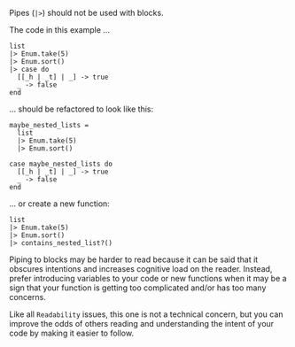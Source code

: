 Pipes (`|>`) should not be used with blocks.

The code in this example ...

    list
    |> Enum.take(5)
    |> Enum.sort()
    |> case do
      [[_h | _t] | _] -> true
      _ -> false
    end

... should be refactored to look like this:

    maybe_nested_lists =
      list
      |> Enum.take(5)
      |> Enum.sort()

    case maybe_nested_lists do
      [[_h | _t] | _] -> true
      _ -> false
    end

... or create a new function:

    list
    |> Enum.take(5)
    |> Enum.sort()
    |> contains_nested_list?()

Piping to blocks may be harder to read because it can be said that it obscures intentions
and increases cognitive load on the reader. Instead, prefer introducing variables to your code or
new functions when it may be a sign that your function is getting too complicated and/or has too many concerns.

Like all `Readability` issues, this one is not a technical concern, but you can improve the odds of others reading
and understanding the intent of your code by making it easier to follow.

